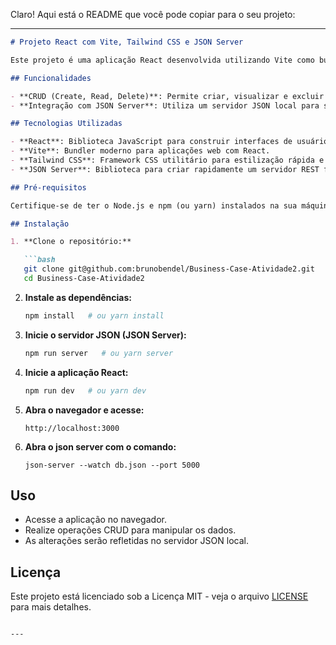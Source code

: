 Claro! Aqui está o README que você pode copiar para o seu projeto:

---

```markdown
# Projeto React com Vite, Tailwind CSS e JSON Server

Este projeto é uma aplicação React desenvolvida utilizando Vite como bundler e Tailwind CSS para estilização. Ele inclui um CRUD básico integrado com um servidor JSON para manipulação de dados.

## Funcionalidades

- **CRUD (Create, Read, Delete)**: Permite criar, visualizar e excluir itens.
- **Integração com JSON Server**: Utiliza um servidor JSON local para simular um backend RESTful.

## Tecnologias Utilizadas

- **React**: Biblioteca JavaScript para construir interfaces de usuário.
- **Vite**: Bundler moderno para aplicações web com React.
- **Tailwind CSS**: Framework CSS utilitário para estilização rápida e responsiva.
- **JSON Server**: Biblioteca para criar rapidamente um servidor REST fake a partir de um arquivo JSON.

## Pré-requisitos

Certifique-se de ter o Node.js e npm (ou yarn) instalados na sua máquina.

## Instalação

1. **Clone o repositório:**

   ```bash
   git clone git@github.com:brunobendel/Business-Case-Atividade2.git
   cd Business-Case-Atividade2
   ```

2. **Instale as dependências:**

   ```bash
   npm install   # ou yarn install
   ```

3. **Inicie o servidor JSON (JSON Server):**

   ```bash
   npm run server   # ou yarn server
   ```

4. **Inicie a aplicação React:**

   ```bash
   npm run dev   # ou yarn dev
   ```

5. **Abra o navegador e acesse:**

   ```
   http://localhost:3000
   ```

6. **Abra o json server com o comando:**

   ```
   json-server --watch db.json --port 5000
   ```
## Uso

- Acesse a aplicação no navegador.
- Realize operações CRUD para manipular os dados.
- As alterações serão refletidas no servidor JSON local.


## Licença

Este projeto está licenciado sob a Licença MIT - veja o arquivo [LICENSE](./LICENSE) para mais detalhes.
```

---
